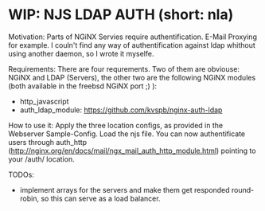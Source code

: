 # WIP: NJS LDAP AUTH (short: nla)

Motivation: Parts of NGiNX Servies require authentification. E-Mail Proxying for example. I couln't find any way of 
authentification against ldap whithout using another daemon, so I wrote it myselfe.

Requirements: There are four requrements. Two of them are obviouse: NGiNX and LDAP (Servers), the other two are the following NGiNX 
modules (both available in the freebsd NGiNX port ;) ):
* http_javascript
* auth_ldap_module: https://github.com/kvspb/nginx-auth-ldap

How to use it:
Apply the three location configs, as provided in the Webserver Sample-Config. Load the njs file.
You can now authentificate users through auth_http (http://nginx.org/en/docs/mail/ngx_mail_auth_http_module.html) pointing to your 
/auth/ location.

TODOs:
* implement arrays for the servers and make them get responded round-robin, so this can serve as a load balancer. 
